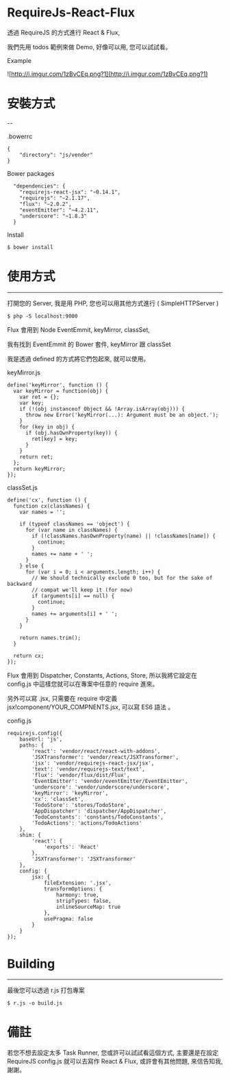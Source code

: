 # RequireJs-React-Flux

透過 RequireJS 的方式進行 React & Flux,

我們先用 todos 範例來做 Demo, 好像可以用, 您可以試試看。

Example

![http://i.imgur.com/1zBvCEq.png?1](http://i.imgur.com/1zBvCEq.png?1)


# 安裝方式
--

.bowerrc

```
{
	"directory": "js/vendor"
}
```

Bower packages

```
  "dependencies": {
    "requirejs-react-jsx": "~0.14.1",
    "requirejs": "~2.1.17",
    "flux": "~2.0.2",
    "eventEmitter": "~4.2.11",
    "underscore": "~1.8.3"
  }

```

Install

```
$ bower install
```


# 使用方式
---

打開您的 Server, 我是用 PHP, 您也可以用其他方式進行 ( SimpleHTTPServer )

```
$ php -S localhost:9000
```

Flux 會用到 Node EventEmmit, keyMirror, classSet,

我有找到 EventEmmit 的 Bower 套件, keyMirror 跟 classSet 

我是透過 defined 的方式將它們包起來, 就可以使用。

keyMirror.js

```
define('keyMirror', function () {
  var keyMirror = function(obj) {
    var ret = {};
    var key;
    if (!(obj instanceof Object && !Array.isArray(obj))) {
      throw new Error('keyMirror(...): Argument must be an object.');
    }
    for (key in obj) {
      if (obj.hasOwnProperty(key)) {
        ret[key] = key;
      }
    }
    return ret;
  };
  return keyMirror;
});
```

classSet.js

```
define('cx', function () {
  function cx(classNames) {
    var names = '';

    if (typeof classNames == 'object') {
      for (var name in classNames) {
        if (!classNames.hasOwnProperty(name) || !classNames[name]) {
          continue;
        }
        names += name + ' ';
      }
    } else {
      for (var i = 0; i < arguments.length; i++) {
        // We should technically exclude 0 too, but for the sake of backward
        // compat we'll keep it (for now)
        if (arguments[i] == null) {
          continue;
        }
        names += arguments[i] + ' ';
      }
    }

    return names.trim();
  }

  return cx;
});
```

Flux 會用到 Dispatcher, Constants, Actions, Store, 所以我將它設定在 config.js 中這樣您就可以在專案中任意的 require 進來。

另外可以寫 .jsx, 只需要在 require 中定義 jsx!component/YOUR_COMPNENTS.jsx,
可以寫 ES6 語法 。

config.js

```
requirejs.config({
    baseUrl: 'js',
    paths: {
        'react': 'vendor/react/react-with-addons',
        'JSXTransformer': 'vendor/react/JSXTransformer',
        'jsx': 'vendor/requirejs-react-jsx/jsx',
        'text': 'vendor/requirejs-text/text',
        'flux': 'vendor/flux/dist/Flux',
        'EventEmitter': 'vendor/eventEmitter/EventEmitter',
        'underscore': 'vendor/underscore/underscore',
        'keyMirror': 'keyMirror',
        'cx': 'classSet',
        'TodoStore': 'stores/TodoStore',
        'AppDispatcher': 'dispatcher/AppDispatcher',
        'TodoConstants': 'constants/TodoConstants',
        'TodoActions': 'actions/TodoActions'
    },
    shim: {
        'react': {
            'exports': 'React'
        },
        'JSXTransformer': 'JSXTransformer'
    },
    config: {
        jsx: {
            fileExtension: '.jsx',
            transformOptions: {
                harmony: true,
                stripTypes: false,
                inlineSourceMap: true
            },
            usePragma: false
        }
    }
});
```


# Building
---
最後您可以透過 r.js 打包專案

```
$ r.js -o build.js
```


# 備註

若您不想去設定太多 Task Runner, 您或許可以試試看這個方式, 主要還是在設定 RequireJS config.js 就可以去寫作 React & Flux, 或許會有其他問題, 來信告知我, 謝謝。


